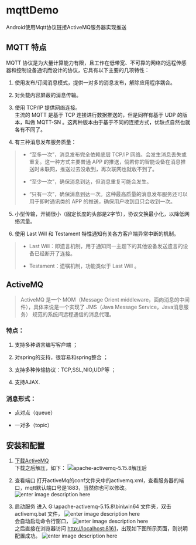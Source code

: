 
# mqttDemo  
 Android使用Mqtt协议链接ActiveMQ服务器实现推送  
  ## MQTT 特点  
  
MQTT 协议是为大量计算能力有限，且工作在低带宽、不可靠的网络的远程传感器和控制设备通讯而设计的协议，它具有以下主要的几项特性：  
  
1. 使用发布/订阅消息模式，提供一对多的消息发布，解除应用程序耦合。   
2. 对负载内容屏蔽的消息传输。  
  
3. 使用 TCP/IP 提供网络连接。    
主流的 MQTT 是基于 TCP 连接进行数据推送的，但是同样有基于 UDP 的版本，叫做 MQTT-SN 。这两种版本由于基于不同的连接方式，优缺点自然也就各有不同了。  
  
4. 有三种消息发布服务质量：  
  
> - “至多一次”，消息发布完全依赖底层 TCP/IP 网络。会发生消息丢失或重复。这一种方式主要普通 APP 的推送，倘若你的智能设备在消息推送时未联网，推送过去没收到，再次联网也就收不到了。  
>   
> - “至少一次”，确保消息到达，但消息重复可能会发生。    
>   
> - “只有一次”，确保消息到达一次。这种最高质量的消息发布服务还可以用于即时通讯类的 APP 的推送，确保用户收到且只会收到一次。  
  
5. 小型传输，开销很小（固定长度的头部是2字节），协议交换最小化，以降低网络流量。  
  
6. 使用 Last Will 和 Testament 特性通知有关各方客户端异常中断的机制。  
  
>- Last Will：即遗言机制，用于通知同一主题下的其他设备发送遗言的设备已经断开了连接。  
>  
>- Testament：遗嘱机制，功能类似于 Last Will 。  
  
## ActiveMQ  
  
>ActiveMQ  是一个 MOM（Message Orient middleware，面向消息的中间件），具体来说是一个实现了 JMS（Java Message Service，Java消息服务）  规范的系统间远程通信的消息代理。  
  
### 特点：  
  
1. 支持多种语言编写客户端 ；  
  
2. 对spring的支持，很容易和spring整合 ；  
  
3. 支持多种传输协议：TCP,SSL,NIO,UDP等 ；  
  
4. 支持AJAX.  
  
  
### 消息形式：  
  
- 点对点（queue）  
  
- 一对多（topic）  
  
## 安装和配置  
  
1. [下载ActiveMQ](http://activemq.apache.org/download.html)
<br>下载之后解压，如下：
![apache-activemq-5.15.8解压后](https://github.com/wendyzheng96/mqttDemo/blob/master/image/process_1.png?raw=true)

2. 查看端口
打开activeMq的conf文件夹中的activemq.xml，查看服务器的端口，mqtt默认端口号是1883，当然你也可以修改。
![enter image description here](https://github.com/wendyzheng96/mqttDemo/blob/master/image/process_5.png?raw=true)

3. 启动服务
进入 G:\apache-activemq-5.15.8\bin\win64 文件夹，双击 activemq.bat 文件，
![enter image description here](https://github.com/wendyzheng96/mqttDemo/blob/master/image/process_2.png?raw=true)
<br>会自动启动命令行窗口，
![enter image description here](https://github.com/wendyzheng96/mqttDemo/blob/master/image/process_3.png?raw=true)
<br>之后直接在浏览器访问 [http://localhost:8161](http://localhost:8161)，出现如下图所示页面，则说明配置成功。
![enter image description here](https://github.com/wendyzheng96/mqttDemo/blob/master/image/process_4.png?raw=true)


